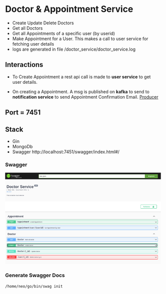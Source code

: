 # Doctor & Appointment Service

- Create Update Delete Doctors
- Get all Doctors
- Get all Appointments of a specific user (by userid)
- Make Appointment for a User. This makes a call to user service for fetching user details
- logs are generated in file  /doctor_service/doctor_service.log


## Interactions

- To Create Appointment a rest api call is made to __user service__ to get user details.

- On creating a Appointment. A msg is published on __kafka__ to send to __notification service__ to send Appointment Confirmation Email. [Producer](producer/producer.go)


## Port = 7451

## Stack
- Gin
- MongoDb
- Swagger http://localhost:7451/swagger/index.html#/


### Swagger
![user_swagger_ui](docs/doctor_service_swagger.png)

### Generate Swagger Docs
```
/home/neo/go/bin/swag init
```